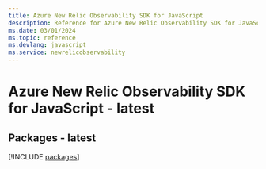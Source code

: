 ```yaml
---
title: Azure New Relic Observability SDK for JavaScript
description: Reference for Azure New Relic Observability SDK for JavaScript
ms.date: 03/01/2024
ms.topic: reference
ms.devlang: javascript
ms.service: newrelicobservability
---
```

# Azure New Relic Observability SDK for JavaScript - latest
## Packages - latest
[!INCLUDE [packages](new-relic-observability-index.md)]
